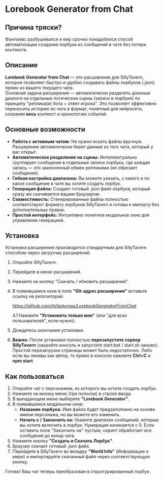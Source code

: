 # **Lorebook Generator from Chat**

## **Причина тряски?**

Фантомас разбушевался и ему срочно понадобился способ автоматизации создания лорбука из сообщений в чате без потери контекста.

## **Описание**

**Lorebook Generator from Chat** — это расширение для SillyTavern, которое позволяет быстро и удобно создавать файлы лорбуков (.json) прямо из вашего текущего чата.  
Основная задача расширения — автоматически разделять длинные диалоги на отдельные логические сцены (записи в лорбуке) по принципу "реплика(и) бота \+ ответ игрока". Это позволяет эффективно переносить историю из чата в формат, понятный для нейросети, сохраняя **весь** контекст и хронологию событий.

## **Основные возможности**

* **Работа с активным чатом:** Не нужно искать файлы вручную. Расширение автоматически берет данные из того чата, который у вас открыт.  
* **Автоматическое разделение на сцены:** Интеллектуально группирует сообщения в отдельные записи лорбука, где каждая запись — это законченный обмен репликами (не обрезает сообщения).  
* **Гибкая настройка диапазона:** Вы можете указать, с какого и по какое сообщение в чате вы хотите создать лорбук.  
* **Генерация файла:** Создает готовый .json файл лорбука, который сразу же скачивается вашим браузером.  
* **Совместимость:** Сгенерированные файлы полностью соответствуют формату лорбуков SillyTavern и готовы к импорту без дополнительных правок.  
* **Простой интерфейс:** Интуитивно понятное модальное окно для управления генерацией.

## **Установка**

Установка расширения производится стандартным для SillyTavern способом через загрузчик расширений.

1. Откройте SillyTavern.  
2. Перейдите в меню расширений.  
3. Нажмите на кнопку "Скачать / обновить расширения".  
4. В появившемся окне в поле **"Git-адрес расширения"** вставьте ссылку на репозиторий:  

   https://github.com/itsfantomas/LorebookGeneratorFromChat

   4.1 Нажмите **"Установить только мне"** (или "для всех пользователей", если нужно).  
6. Дождитесь окончания установки.  
7. **Важно:** После установки полностью **перезапустите сервер SillyTavern** (закройте консоль и запустите start.bat / start.sh заново). Простой перезагрузки страницы может быть недостаточно. Либо если вы ленивы как автор, то прямо в консоли нажмите **Ctrl+C** и **npm start**

## **Как пользоваться**

1. Откройте чат с персонажем, из которого вы хотите создать лорбук.  
2. Нажмите на иконку меню (три полоски) в строке ввода.  
3. В выпадающем меню выберите **"Lorebook Generator"**.  
4. В появившемся модальном окне:  
   * **Название лорбука:** Имя файла будет предзаполнено на основе имени персонажа, но вы можете его изменить.  
   * **Начать с / Закончить на:** Укажите диапазон сообщений, которые вы хотите включить в лорбук. Нумерация начинается с 0\. Если оставить поле "Закончить на" пустым, скрипт обработает все сообщения до конца чата.  
5. Нажмите кнопку **"Создать и Скачать Лорбук"**.  
6. Браузер скачает готовый .json файл.  
7. Перейдите в SillyTavern во вкладку **"World Info"** (Информация о мире) и импортируйте скачанный файл через соответствующую кнопку.

Готово\! Ваш чат теперь преобразован в структурированный лорбук.
